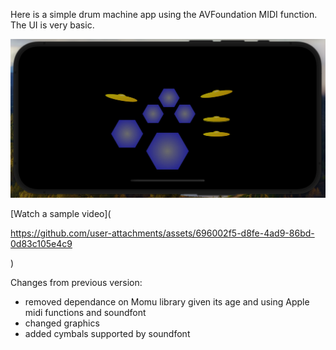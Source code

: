 Here is a simple drum machine app using the AVFoundation MIDI function. The UI is very basic.

![Snapshot](drummachine-example.png)

[Watch a sample video](

https://github.com/user-attachments/assets/696002f5-d8fe-4ad9-86bd-0d83c105e4c9

)

Changes from previous version:

* removed dependance on Momu library given its age and using Apple midi functions and soundfont
* changed graphics
* added cymbals supported by soundfont


